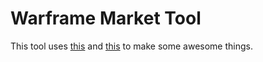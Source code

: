 # Warframe Market Tool

This tool uses [this](warframe.market) and [this](warframe.wikia.net) to make some awesome things.
